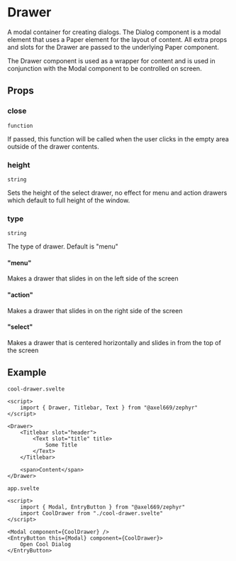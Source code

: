 # Drawer

A modal container for creating dialogs. The Dialog component is a modal
element that uses a Paper element for the layout of content. All extra props
and slots for the Drawer are passed to the underlying Paper component.

The Drawer component is used as a wrapper for content and is used in
conjunction with the Modal component to be controlled on screen.

## Props

### close
`function`

If passed, this function will be called when the user clicks in the
empty area outside of the drawer contents.

### height
`string`

Sets the height of the select drawer, no effect for menu and action
drawers which default to full height of the window.

### type
`string`

The type of drawer. Default is "menu"
#### "menu"

Makes a drawer that slides in on the left side of the screen

#### "action"

Makes a drawer that slides in on the right side of the screen

#### "select"

Makes a drawer that is centered horizontally and slides in from
the top of the screen

## Example
`cool-drawer.svelte`
```svelte
<script>
    import { Drawer, Titlebar, Text } from "@axel669/zephyr"
</script>

<Drawer>
    <Titlebar slot="header">
        <Text slot="title" title>
            Some Title
        </Text>
    </Titlebar>

    <span>Content</span>
</Drawer>
```

`app.svelte`
```svelte
<script>
    import { Modal, EntryButton } from "@axel669/zephyr"
    import CoolDrawer from "./cool-drawer.svelte"
</script>

<Modal component={CoolDrawer} />
<EntryButton this={Modal} component={CoolDrawer}>
    Open Cool Dialog
</EntryButton>
```
